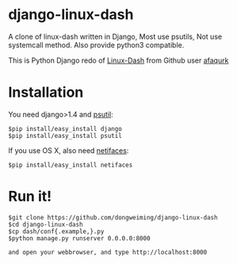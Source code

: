 django-linux-dash
=================

A clone of linux-dash written in Django, Most use psutils, Not use systemcall method. Also provide python3 compatible.


This is Python Django redo of [Linux-Dash](https://github.com/afaqurk/linux-dash) from Github user [afaqurk](https://github.com/afaqurk)

Installation
============

You need django>1.4 and [psutil](http://code.google.com/p/psutil/):

    $pip install/easy_install django
    $pip install/easy_install psutil

If you use OS X, also need [netifaces](https://pypi.python.org/pypi/netifaces):

    $pip install/easy_install netifaces

Run it!
====

    $git clone https://github.com/dongweiming/django-linux-dash
    $cd django-linux-dash
    $cp dash/conf{.example,}.py
    $python manage.py runserver 0.0.0.0:8000

    and open your webbrowser, and type http://localhost:8000
